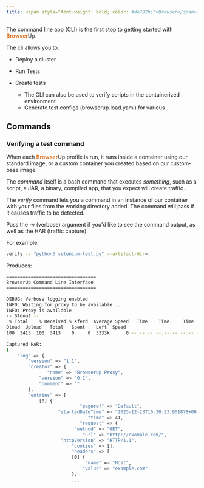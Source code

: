 ```yaml
---
title: <span style="font-weight: bold; color: #de792b;">Browser</span><span style="font-weight: bold; color: #6e6e6e;">Up</span> Command Line Application
---
```


The command line app (CLI) is the first stop to getting started with <span style="font-weight: bold; color: #de792b;">Browser</span><span style="font-weight: bold; color: #6e6e6e;">Up</span>.

The cli allows you to:
* Deploy a cluster
* Run Tests

* Create tests
  - The CLI can also be used to verify scripts in the containerized environment
  - Generate test configs (browserup.load.yaml) for various

## Commands

### Verifying a test command

When each <span style="font-weight: bold; color: #de792b;">Browser</span><span style="font-weight: bold; color: #6e6e6e;">Up</span> profile is run, it runs inside a container using our
standard image, or a custom container you created based on our custom-base image.

The *command* itself is a bash command that executes _something_, such as
a script, a JAR, a binary, compiled app, that you expect will create traffic.

The *verify* command lets you a command in an instance of our container
with your files from the working directory added.
The command will pass if it causes traffic to be detected.

Pass the -v (verbose) argument if you'd like to see the command output, as well as
the HAR (traffic capture).

For example:

```bash
verify -v "python3 selenium-test.py" --artifact-dir=.
```
Produces:

```bash
=================================
BrowserUp Command Line Interface
=================================

DEBUG: Verbose logging enabled
INFO: Waiting for proxy to be available...
INFO: Proxy is available
-- Stdout --
 % Total    % Received % Xferd  Average Speed   Time    Time     Time  Current
Dload  Upload   Total   Spent    Left  Speed
100  3413  100  3413    0     0  3333k      0 --:--:-- --:--:-- --:--:-- 3333k
------------
Captured HAR:
{
    "log" => {
        "version" => "1.1",
        "creator" => {
               "name" => "BrowserUp Proxy",
            "version" => "0.1",
            "comment" => ""
        },
        "entries" => [
            [0] {
                           "pageref" => "Default",
                   "startedDateTime" => "2023-12-23T16:30:23.951878+00:00",
                              "time" => 41,
                           "request" => {
                         "method" => "GET",
                            "url" => "http://example.com/",
                    "httpVersion" => "HTTP/1.1",
                        "cookies" => [],
                        "headers" => [
                        [0] {
                             "name" => "Host",
                            "value" => "example.com"
                        },
                        ...
```
